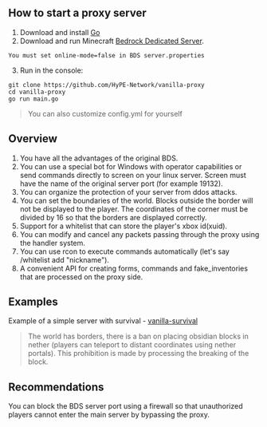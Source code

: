 ## How to start a proxy server
1. Download and install [Go](https://go.dev/dl/)
2. Download and run Minecraft [Bedrock Dedicated Server](https://www.minecraft.net/en-us/download/server/bedrock).

```You must set online-mode=false in BDS server.properties```

3. Run in the console:
```
git clone https://github.com/HyPE-Network/vanilla-proxy
cd vanilla-proxy
go run main.go
```

>You can also customize config.yml for yourself

## Overview
1. You have all the advantages of the original BDS.
2. You can use a special bot for Windows with operator capabilities or send commands directly to screen on your linux server. Screen must have the name of the original server port (for example 19132).
3. You can organize the protection of your server from ddos attacks.
4. You can set the boundaries of the world. Blocks outside the border will not be displayed to the player. The coordinates of the corner must be divided by 16 so that the borders are displayed correctly.
5. Support for a whitelist that can store the player's xbox id(xuid).
6. You can modify and cancel any packets passing through the proxy using the handler system.
7. You can use rcon to execute commands automatically (let's say /whitelist add "nickname").
8. A convenient API for creating forms, commands and fake_inventories that are processed on the proxy side.

## Examples
Example of a simple server with survival - [vanilla-survival](https://github.com/HyPE-Network/vanilla-survival)
> The world has borders, there is a ban on placing obsidian blocks in nether (players can teleport to distant coordinates using nether portals).
> This prohibition is made by processing the breaking of the block.

## Recommendations
You can block the BDS server port using a firewall so that unauthorized players cannot enter the main server by bypassing the proxy.
